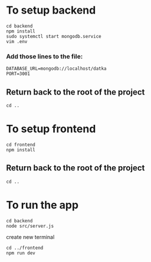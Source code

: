 # To setup backend

```
cd backend
npm install
sudo systemctl start mongodb.service
vim .env
```

### Add those lines to the file:
```
DATABASE_URL=mongodb://localhost/datka
PORT=3001
```


## Return back to the root of the project
```
cd .. 
```

# To setup frontend

```
cd frontend
npm install
```

## Return back to the root of the project
```
cd ..
```

# To run the app

```
cd backend
node src/server.js
```
create new terminal
```
cd ../frontend
npm run dev
```
